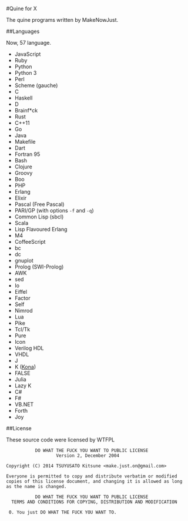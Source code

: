 #Quine for X

The quine programs written by MakeNowJust.

##Languages

Now, 57 language.

  - JavaScript
  - Ruby
  - Python
  - Python 3
  - Perl
  - Scheme (gauche)
  - C
  - Haskell
  - D
  - Brainf\*ck
  - Rust
  - C++11
  - Go
  - Java
  - Makefile
  - Dart
  - Fortran 95
  - Bash
  - Clojure
  - Groovy
  - Boo
  - PHP
  - Erlang
  - Elixir
  - Pascal (Free Pascal)
  - PARI/GP (with options `-f` and `-q`)
  - Common Lisp (sbcl)
  - Scala
  - Lisp Flavoured Erlang
  - M4
  - CoffeeScript
  - bc
  - dc
  - gnuplot
  - Prolog (SWI-Prolog)
  - AWK
  - sed
  - Io
  - Eiffel
  - Factor
  - Self
  - Nimrod
  - Lua
  - Pike
  - Tcl/Tk
  - Pure
  - Icon
  - Verilog HDL
  - VHDL
  - J
  - K ([Kona](http://kona.github.io/))
  - FALSE
  - Julia
  - Lazy K
  - C#
  - F#
  - VB.NET
  - Forth
  - Joy

##License

These source code were licensed by WTFPL

```
           DO WHAT THE FUCK YOU WANT TO PUBLIC LICENSE
                   Version 2, December 2004
 
Copyright (C) 2014 TSUYUSATO Kitsune <make.just.on@gmail.com>

Everyone is permitted to copy and distribute verbatim or modified
copies of this license document, and changing it is allowed as long
as the name is changed.
 
           DO WHAT THE FUCK YOU WANT TO PUBLIC LICENSE
  TERMS AND CONDITIONS FOR COPYING, DISTRIBUTION AND MODIFICATION
 
 0. You just DO WHAT THE FUCK YOU WANT TO.
```
